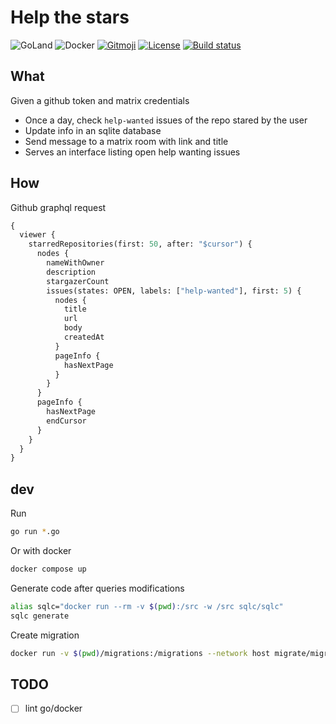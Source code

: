 # Help the stars

![GoLand](https://img.shields.io/badge/GoLand-0f0f0f?&logo=goland&logoColor=white)
![Docker](https://img.shields.io/badge/docker-%230db7ed.svg?logo=docker&logoColor=white)
[![Gitmoji](https://img.shields.io/badge/gitmoji-%20😜%20😍-FFDD67.svg)](https://gitmoji.dev)
[![License](https://img.shields.io/badge/License-MIT-blue.svg)](https://opensource.org/licenses/MIT)
[![Build status](https://img.shields.io/github/actions/workflow/status/ad2ien/help-the-stars/build.yml?label=CI&logo=github)](https://github.com/ad2ien/help-the-stars/actions)

## What

Given a github token and matrix credentials

- Once a day, check `help-wanted` issues of the repo stared by the user
- Update info in an sqlite database
- Send message to a matrix room with link and title
- Serves an interface listing open help wanting issues

## How

Github graphql request

```graphql
{
  viewer {
    starredRepositories(first: 50, after: "$cursor") {
      nodes {
        nameWithOwner
        description
        stargazerCount
        issues(states: OPEN, labels: ["help-wanted"], first: 5) {
          nodes {
            title
            url
            body
            createdAt
          }
          pageInfo {
            hasNextPage
          }
        }
      }
      pageInfo {
        hasNextPage
        endCursor
      }
    }
  }
}
```

## dev

Run

```bash
go run *.go
```

Or with docker

```bash
docker compose up
```

Generate code after queries modifications

```bash
alias sqlc="docker run --rm -v $(pwd):/src -w /src sqlc/sqlc"
sqlc generate
```

Create migration

```bash
docker run -v $(pwd)/migrations:/migrations --network host migrate/migrate -path=/migrations -database "sqlite://db/help-the-stars.db" create -ext sql -dir /migrations -seq MIGRATION_NAME
```

## TODO

- [ ] lint go/docker
